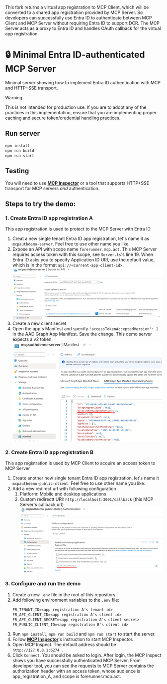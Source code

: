 This fork returns a virtual app registration to MCP Client, which will be converted to a shared app registration provided by MCP Server. So developers can successfully use Entra ID to authenticate between MCP Client and MCP Server without requiring Entra ID to support DCR. The MCP Server acts as a proxy to Entra ID and handles OAuth callback for the virtual app registration.



# 🔒 Minimal Entra ID-authenticated MCP Server

Minimal server showing how to implement Entra ID authentication with MCP and HTTP+SSE transport.

>[!WARNING]
>This is not intended for production use. If you are to adopt any of the practices in this implementation, ensure that you are implementing proper caching and secure token/credential handling practices.

## Run server

```
npm install
npm run build
npm run start
```

## Testing

You will need to use [**MCP Inspector**](https://github.com/modelcontextprotocol/inspector) or a tool that supports HTTP+SSE transport for MCP servers _and_ authentication.

## Steps to try the demo:

### 1. Create Entra ID app registration A

This app registration is used to protect to the MCP Server with Entra ID

1. Creat a new single tenant Entra ID app registration, let's name it as `mcpauthdemo-server`. Feel free to use other name you like.
1. Expose an API with scope name `forerunner.mcp.act`. This MCP Server requires access token with this scope, see `Server.ts`'s line 19. When Entra ID asks you to specify Application ID URI, use the default value, which is in the format `api://<current-app-client-id>`. ![](images/expose_api.png)
1. Create a new client secret
1. Open the app's Manifest and specify `"accessTokenAcceptedVersion": 2` in the AAD Graph App Manifest. Save the change. This demo server expects a v2 token. ![](images/config_token_version.png)

### 2. Create Entra ID app registration B

This app registration is used by MCP Client to acquire an access token to MCP Server

1. Create another new single tenant Entra ID app registration, let's name it `mcpauthdemo-public-client`. Feel free to use other name you like.
1. Add a new redirect url with following configuration
    1. Platform: Mobile and desktop applications
    1. Custom redirectt URI: `http://localhost:3001/callback` (this MCP Server's callback url)
    ![](images/config_redirect_uri.png)

### 3. Configure and run the demo

1. Create a new `.env` file in the root of this repository
1. Add following environment variables to the `.env` file:
    ``` env
    FR_TENANT_ID=<app registration A's tenant id>
    FR_API_CLIENT_ID=<app registration A's client id>
    FR_API_CLIENT_SECRET=<app registration A's client secret>
    FR_PUBLIC_CLIENT_ID=<app registration B's client id>
    ```
1. Run `npm install`, `npm run build` and `npm run start` to start the server.
1. Follow [**MCP Inspector**](https://github.com/modelcontextprotocol/inspector)'s instruction to start MCP Inspector.
1. Open MCP Inspect. The default address should be `http://127.0.0.1:6274 `.
1. Click `Connect`. You should be asked to login. After login, the MCP Inspect shows you have successfully authenticated MCP Server. From developer tool, you can see the requests to MCP Server contains the authorization header with an access token, whose audience is app_registration_A, and scope is forerunner.mcp.act.